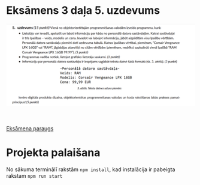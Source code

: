 # Eksāmens 3 daļa 5. uzdevums

<img src="./img/uzdevums.png" width="600" />

<br /> <br />
[Eksāmena paraugs](https://skola.datorium.eu/pluginfile.php/45399/mod_resource/content/3/valsts-parbaudes-darba-paraugs.pdf)

# Projekta palaišana
No sākuma terminālī rakstām `npm install`, kad instalācija ir pabeigta rakstam `npm run start`
<br />